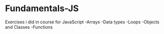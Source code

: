 # Fundamentals-JS
Exercises i did in course for JavaScript
-Arrays
-Data types
-Loops
-Objects and Classes
-Functions
